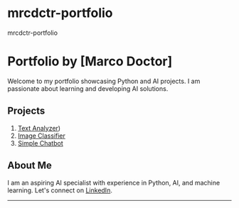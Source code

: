 # mrcdctr-portfolio
mrcdctr-portfolio
# Portfolio by [Marco Doctor]
Welcome to my portfolio showcasing Python and AI projects. I am passionate about learning and developing AI solutions.

## Projects
1. [Text Analyzer](https://github.com/MudmanX/mrcdctr-portfolio/blob/main/text_analyzer.py))
2. [Image Classifier](https://github.com/MudmanX/mrcdctr-portfolio/blob/main/image_classifier.py)
3. [Simple Chatbot](https://github.com/MudmanX/mrcdctr-portfolio/blob/main/chatbot.py)

## About Me
I am an aspiring AI specialist with experience in Python, AI, and machine learning. Let's connect on [LinkedIn](https://www.linkedin.com/in/marco-doctor-ab0a57140/).

---
